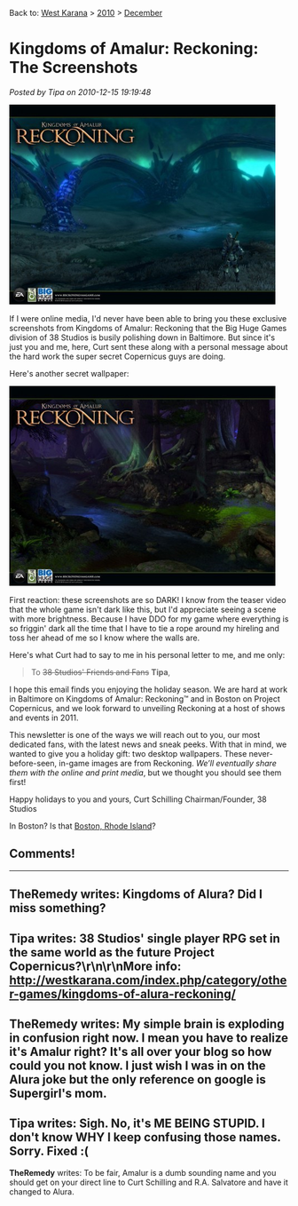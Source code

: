 Back to: [West Karana](/posts/westkarana.md) > [2010](/posts/2010/westkarana.md) > [December](./westkarana.md)
# Kingdoms of Amalur: Reckoning: The Screenshots

*Posted by Tipa on 2010-12-15 19:19:48*

[![](../../../uploads/2010/12/4x3-AlabastraVista_1024x768-480x360.jpg "Alabastra Vista")](../../../uploads/2010/12/4x3-AlabastraVista_1024x768.jpg)

If I were online media, I'd never have been able to bring you these exclusive screenshots from Kingdoms of Amalur: Reckoning that the Big Huge Games division of 38 Studios is busily polishing down in Baltimore. But since it's just you and me, here, Curt sent these along with a personal message about the hard work the super secret Copernicus guys are doing.

Here's another secret wallpaper:

[![](../../../uploads/2010/12/4x3-Dalentarth_1024x768-480x360.jpg "Dalentarth Night")](../../../uploads/2010/12/4x3-Dalentarth_1024x768.jpg)

First reaction: these screenshots are so DARK! I know from the teaser video that the whole game isn't dark like this, but I'd appreciate seeing a scene with more brightness. Because I have DDO for my game where everything is so friggin' dark all the time that I have to tie a rope around my hireling and toss her ahead of me so I know where the walls are.

Here's what Curt had to say to me in his personal letter to me, and me only:


> To ~~38 Studios' Friends and Fans~~ **Tipa**, 

I hope this email finds you enjoying the holiday season. We are hard at work in Baltimore on Kingdoms of Amalur: Reckoning™ and in Boston on Project Copernicus, and we look forward to unveiling Reckoning at a host of shows and events in 2011.

This newsletter is one of the ways we will reach out to you, our most dedicated fans, with the latest news and sneak peeks. With that in mind, we wanted to give you a holiday gift: two desktop wallpapers. These never-before-seen, in-game images are from Reckoning. *We’ll eventually share them with the online and print media*, but we thought you should see them first!

Happy holidays to you and yours,
Curt Schilling
Chairman/Founder, 38 Studios



In Boston? Is that [Boston, Rhode Island](http://38studios.com/press-release/38-studios-announces-providence-ri-its-new-headquarters-location)?

## Comments!
---
**TheRemedy** writes: Kingdoms of Alura? Did I miss something?
---
**Tipa** writes: 38 Studios' single player RPG set in the same world as the future Project Copernicus?\r\n\r\nMore info: http://westkarana.com/index.php/category/other-games/kingdoms-of-alura-reckoning/
---
**TheRemedy** writes: My simple brain is exploding in confusion right now. I mean you have to realize it's Amalur right? It's all over your blog so how could you not know. I just wish I was in on the Alura joke but the only reference on google is Supergirl's mom.
---
**Tipa** writes: Sigh. No, it's ME BEING STUPID. I don't know WHY I keep confusing those names. Sorry. Fixed :(
---
**TheRemedy** writes: To be fair, Amalur is a dumb sounding name and you should get on your direct line to Curt Schilling and R.A. Salvatore and have it changed to Alura.

